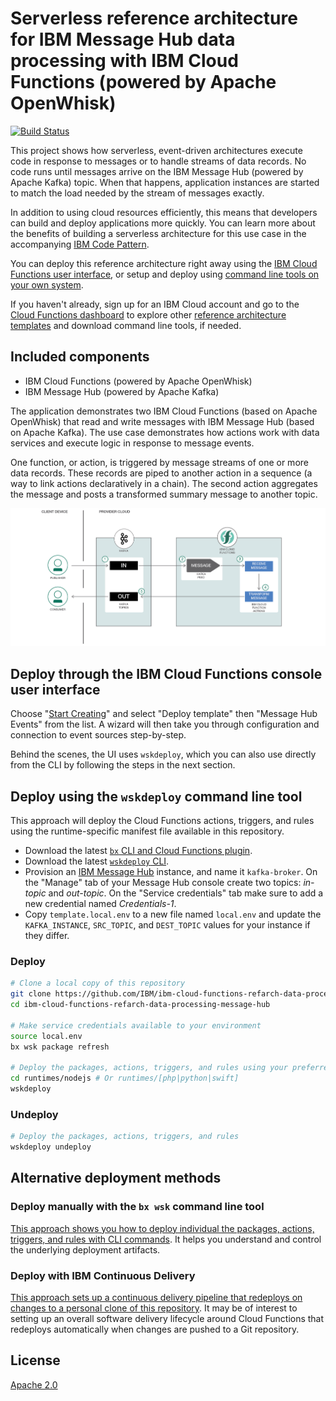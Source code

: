 # Serverless reference architecture for IBM Message Hub data processing with IBM Cloud Functions (powered by Apache OpenWhisk)

[![Build Status](https://travis-ci.org/IBM/ibm-cloud-functions-refarch-data-processing-message-hub.svg?branch=master)](https://travis-ci.org/IBM/ibm-cloud-functions-refarch-data-processing-message-hub)

This project shows how serverless, event-driven architectures execute code in response to messages or to handle streams of data records. No code runs until messages arrive on the IBM Message Hub (powered by Apache Kafka) topic. When that happens, application instances are started to match the load needed by the stream of messages exactly.

In addition to using cloud resources efficiently, this means that developers can build and deploy applications more quickly. You can learn more about the benefits of building a serverless architecture for this use case in the accompanying [IBM Code Pattern](https://developer.ibm.com/code/patterns/respond-messages-handle-streams/).

You can deploy this reference architecture right away using the [IBM Cloud Functions user interface](#deploy-through-the-ibm-cloud-functions-console-user-interface), or setup and deploy using [command line tools on your own system](#deploy-using-the-wskdeploy-command-line-tool).

If you haven't already, sign up for an IBM Cloud account and go to the [Cloud Functions dashboard](https://console.bluemix.net/openwhisk/) to explore other [reference architecture templates](https://github.com/topics/ibm-cloud-functions-refarch) and download command line tools, if needed.

## Included components

- IBM Cloud Functions (powered by Apache OpenWhisk)
- IBM Message Hub (powered by Apache Kafka)

The application demonstrates two IBM Cloud Functions (based on Apache OpenWhisk) that read and write messages with IBM Message Hub (based on Apache Kafka). The use case demonstrates how actions work with data services and execute logic in response to message events.

One function, or action, is triggered by message streams of one or more data records. These records are piped to another action in a sequence (a way to link actions declaratively in a chain). The second action aggregates the message and posts a transformed summary message to another topic.

![Sample Architecture](img/refarch-data-processing-message-hub.png)

## Deploy through the IBM Cloud Functions console user interface

Choose "[Start Creating](https://console.bluemix.net/openwhisk/create)" and select "Deploy template" then "Message Hub Events" from the list. A wizard will then take you through configuration and connection to event sources step-by-step.

Behind the scenes, the UI uses `wskdeploy`, which you can also use directly from the CLI by following the steps in the next section.

## Deploy using the `wskdeploy` command line tool

This approach will deploy the Cloud Functions actions, triggers, and rules using the runtime-specific manifest file available in this repository.

- Download the latest [`bx` CLI and Cloud Functions plugin](https://console.bluemix.net/openwhisk/learn/cli).
- Download the latest [`wskdeploy` CLI](https://github.com/apache/incubator-openwhisk-wskdeploy/releases).
- Provision an [IBM Message Hub](https://console.ng.bluemix.net/catalog/services/message-hub) instance, and name it `kafka-broker`. On the "Manage" tab of your Message Hub console create two topics: _in-topic_ and _out-topic_. On the "Service credentials" tab make sure to add a new credential named _Credentials-1_.
- Copy `template.local.env` to a new file named `local.env` and update the `KAFKA_INSTANCE`, `SRC_TOPIC`, and `DEST_TOPIC` values for your instance if they differ.

### Deploy

```bash
# Clone a local copy of this repository
git clone https://github.com/IBM/ibm-cloud-functions-refarch-data-processing-message-hub.git
cd ibm-cloud-functions-refarch-data-processing-message-hub

# Make service credentials available to your environment
source local.env
bx wsk package refresh

# Deploy the packages, actions, triggers, and rules using your preferred language
cd runtimes/nodejs # Or runtimes/[php|python|swift]
wskdeploy
```

### Undeploy

```bash
# Deploy the packages, actions, triggers, and rules
wskdeploy undeploy
```

## Alternative deployment methods

### Deploy manually with the `bx wsk` command line tool

[This approach shows you how to deploy individual the packages, actions, triggers, and rules with CLI commands](bx-wsk/README.md). It helps you understand and control the underlying deployment artifacts.

### Deploy with IBM Continuous Delivery

[This approach sets up a continuous delivery pipeline that redeploys on changes to a personal clone of this repository](bx-cd/README.md). It may be of interest to setting up an overall software delivery lifecycle around Cloud Functions that redeploys automatically when changes are pushed to a Git repository.

## License

[Apache 2.0](LICENSE)
